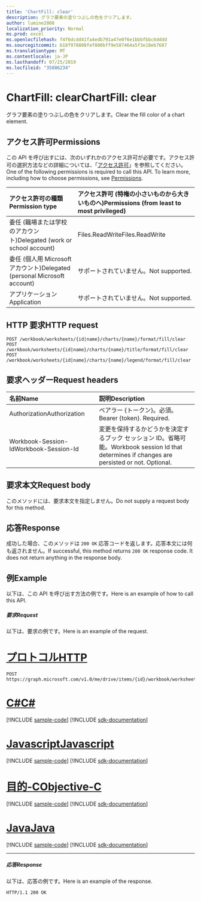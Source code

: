 ```yaml
---
title: 'ChartFill: clear'
description: グラフ要素の塗りつぶしの色をクリアします。
author: lumine2008
localization_priority: Normal
ms.prod: excel
ms.openlocfilehash: f4f6dcdd41fa4edb791a47e0f6e1bbbfbbc6dddd
ms.sourcegitcommit: b18f978808fef800bff9e587464a5f3e18eb7687
ms.translationtype: MT
ms.contentlocale: ja-JP
ms.lasthandoff: 07/25/2019
ms.locfileid: "35886234"
---
```

# <a name="chartfill-clear"></a><span data-ttu-id="c746d-103">ChartFill: clear</span><span class="sxs-lookup"><span data-stu-id="c746d-103">ChartFill: clear</span></span>

<span data-ttu-id="c746d-104">グラフ要素の塗りつぶしの色をクリアします。</span><span class="sxs-lookup"><span data-stu-id="c746d-104">Clear the fill color of a chart element.</span></span>
## <a name="permissions"></a><span data-ttu-id="c746d-105">アクセス許可</span><span class="sxs-lookup"><span data-stu-id="c746d-105">Permissions</span></span>
<span data-ttu-id="c746d-p101">この API を呼び出すには、次のいずれかのアクセス許可が必要です。アクセス許可の選択方法などの詳細については、「[アクセス許可](/graph/permissions-reference)」を参照してください。</span><span class="sxs-lookup"><span data-stu-id="c746d-p101">One of the following permissions is required to call this API. To learn more, including how to choose permissions, see [Permissions](/graph/permissions-reference).</span></span>

|<span data-ttu-id="c746d-108">アクセス許可の種類</span><span class="sxs-lookup"><span data-stu-id="c746d-108">Permission type</span></span>      | <span data-ttu-id="c746d-109">アクセス許可 (特権の小さいものから大きいものへ)</span><span class="sxs-lookup"><span data-stu-id="c746d-109">Permissions (from least to most privileged)</span></span>              |
|:--------------------|:---------------------------------------------------------|
|<span data-ttu-id="c746d-110">委任 (職場または学校のアカウント)</span><span class="sxs-lookup"><span data-stu-id="c746d-110">Delegated (work or school account)</span></span> | <span data-ttu-id="c746d-111">Files.ReadWrite</span><span class="sxs-lookup"><span data-stu-id="c746d-111">Files.ReadWrite</span></span>    |
|<span data-ttu-id="c746d-112">委任 (個人用 Microsoft アカウント)</span><span class="sxs-lookup"><span data-stu-id="c746d-112">Delegated (personal Microsoft account)</span></span> | <span data-ttu-id="c746d-113">サポートされていません。</span><span class="sxs-lookup"><span data-stu-id="c746d-113">Not supported.</span></span>    |
|<span data-ttu-id="c746d-114">アプリケーション</span><span class="sxs-lookup"><span data-stu-id="c746d-114">Application</span></span> | <span data-ttu-id="c746d-115">サポートされていません。</span><span class="sxs-lookup"><span data-stu-id="c746d-115">Not supported.</span></span> |

## <a name="http-request"></a><span data-ttu-id="c746d-116">HTTP 要求</span><span class="sxs-lookup"><span data-stu-id="c746d-116">HTTP request</span></span>
<!-- { "blockType": "ignored" } -->
```http
POST /workbook/worksheets/{id|name}/charts/{name}/format/fill/clear
POST /workbook/worksheets/{id|name}/charts/{name}/title/format/fill/clear
POST /workbook/worksheets/{id|name}/charts/{name}/legend/format/fill/clear

```
## <a name="request-headers"></a><span data-ttu-id="c746d-117">要求ヘッダー</span><span class="sxs-lookup"><span data-stu-id="c746d-117">Request headers</span></span>
| <span data-ttu-id="c746d-118">名前</span><span class="sxs-lookup"><span data-stu-id="c746d-118">Name</span></span>       | <span data-ttu-id="c746d-119">説明</span><span class="sxs-lookup"><span data-stu-id="c746d-119">Description</span></span>|
|:---------------|:----------|
| <span data-ttu-id="c746d-120">Authorization</span><span class="sxs-lookup"><span data-stu-id="c746d-120">Authorization</span></span>  | <span data-ttu-id="c746d-p102">ベアラー {トークン}。必須。</span><span class="sxs-lookup"><span data-stu-id="c746d-p102">Bearer {token}. Required.</span></span> |
| <span data-ttu-id="c746d-123">Workbook-Session-Id</span><span class="sxs-lookup"><span data-stu-id="c746d-123">Workbook-Session-Id</span></span>  | <span data-ttu-id="c746d-p103">変更を保持するかどうかを決定するブック セッション ID。省略可能。</span><span class="sxs-lookup"><span data-stu-id="c746d-p103">Workbook session Id that determines if changes are persisted or not. Optional.</span></span>|

## <a name="request-body"></a><span data-ttu-id="c746d-126">要求本文</span><span class="sxs-lookup"><span data-stu-id="c746d-126">Request body</span></span>
<span data-ttu-id="c746d-127">このメソッドには、要求本文を指定しません。</span><span class="sxs-lookup"><span data-stu-id="c746d-127">Do not supply a request body for this method.</span></span>

## <a name="response"></a><span data-ttu-id="c746d-128">応答</span><span class="sxs-lookup"><span data-stu-id="c746d-128">Response</span></span>

<span data-ttu-id="c746d-p104">成功した場合、このメソッドは `200 OK` 応答コードを返します。応答本文には何も返されません。</span><span class="sxs-lookup"><span data-stu-id="c746d-p104">If successful, this method returns `200 OK` response code. It does not return anything in the response body.</span></span>

## <a name="example"></a><span data-ttu-id="c746d-131">例</span><span class="sxs-lookup"><span data-stu-id="c746d-131">Example</span></span>
<span data-ttu-id="c746d-132">以下は、この API を呼び出す方法の例です。</span><span class="sxs-lookup"><span data-stu-id="c746d-132">Here is an example of how to call this API.</span></span>
##### <a name="request"></a><span data-ttu-id="c746d-133">要求</span><span class="sxs-lookup"><span data-stu-id="c746d-133">Request</span></span>
<span data-ttu-id="c746d-134">以下は、要求の例です。</span><span class="sxs-lookup"><span data-stu-id="c746d-134">Here is an example of the request.</span></span>

# <a name="httptabhttp"></a>[<span data-ttu-id="c746d-135">プロトコル</span><span class="sxs-lookup"><span data-stu-id="c746d-135">HTTP</span></span>](#tab/http)
<!-- {
  "blockType": "request",
  "name": "chartfill_clear"
}-->
```http
POST https://graph.microsoft.com/v1.0/me/drive/items/{id}/workbook/worksheets/{id|name}/charts/{name}/format/fill/clear
```
# <a name="ctabcsharp"></a>[<span data-ttu-id="c746d-136">C#</span><span class="sxs-lookup"><span data-stu-id="c746d-136">C#</span></span>](#tab/csharp)
[!INCLUDE [sample-code](../includes/snippets/csharp/chartfill-clear-csharp-snippets.md)]
[!INCLUDE [sdk-documentation](../includes/snippets/snippets-sdk-documentation-link.md)]

# <a name="javascripttabjavascript"></a>[<span data-ttu-id="c746d-137">Javascript</span><span class="sxs-lookup"><span data-stu-id="c746d-137">Javascript</span></span>](#tab/javascript)
[!INCLUDE [sample-code](../includes/snippets/javascript/chartfill-clear-javascript-snippets.md)]
[!INCLUDE [sdk-documentation](../includes/snippets/snippets-sdk-documentation-link.md)]

# <a name="objective-ctabobjc"></a>[<span data-ttu-id="c746d-138">目的-C</span><span class="sxs-lookup"><span data-stu-id="c746d-138">Objective-C</span></span>](#tab/objc)
[!INCLUDE [sample-code](../includes/snippets/objc/chartfill-clear-objc-snippets.md)]
[!INCLUDE [sdk-documentation](../includes/snippets/snippets-sdk-documentation-link.md)]

# <a name="javatabjava"></a>[<span data-ttu-id="c746d-139">Java</span><span class="sxs-lookup"><span data-stu-id="c746d-139">Java</span></span>](#tab/java)
[!INCLUDE [sample-code](../includes/snippets/java/chartfill-clear-java-snippets.md)]
[!INCLUDE [sdk-documentation](../includes/snippets/snippets-sdk-documentation-link.md)]

---


##### <a name="response"></a><span data-ttu-id="c746d-140">応答</span><span class="sxs-lookup"><span data-stu-id="c746d-140">Response</span></span>
<span data-ttu-id="c746d-141">以下は、応答の例です。</span><span class="sxs-lookup"><span data-stu-id="c746d-141">Here is an example of the response.</span></span> 
<!-- {
  "blockType": "response",
  "truncated": true
} -->
```http
HTTP/1.1 200 OK
```

<!-- uuid: 8fcb5dbc-d5aa-4681-8e31-b001d5168d79
2015-10-25 14:57:30 UTC -->
<!-- {
  "type": "#page.annotation",
  "description": "ChartFill: clear",
  "keywords": "",
  "section": "documentation",
  "tocPath": "",
  "suppressions": [
  ]
}-->
